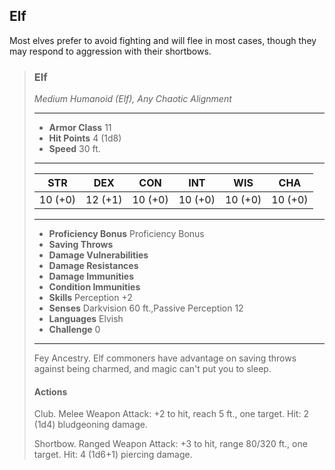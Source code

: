 ## Elf
Most elves prefer to avoid fighting and will flee in most cases, though they may respond to aggression with their shortbows.


>### Elf
>*Medium Humanoid (Elf), Any Chaotic Alignment*
>___
>- **Armor Class** 11
>- **Hit Points** 4 (1d8)
>- **Speed** 30 ft.
>___
>|**STR**|**DEX**|**CON**|**INT**|**WIS**|**CHA**|
>|:---:|:---:|:---:|:---:|:---:|:---:|
>|10 (+0)|12 (+1)|10 (+0)|10 (+0)|10 (+0)|10 (+0)|
>
>___
>- **Proficiency Bonus** Proficiency Bonus
>- **Saving Throws** 
>- **Damage Vulnerabilities** 
>- **Damage Resistances** 
>- **Damage Immunities** 
>- **Condition Immunities** 
>- **Skills** Perception +2
>- **Senses** Darkvision 60 ft.,Passive Perception 12
>- **Languages** Elvish
>- **Challenge** 0
>___
>Fey Ancestry. Elf commoners have advantage on saving throws against being charmed, and magic can't put you to sleep.
>
>#### Actions
>Club. Melee Weapon Attack: +2 to hit, reach 5 ft., one target. Hit: 2 (1d4) bludgeoning damage.
>
>Shortbow. Ranged Weapon Attack: +3 to hit, range 80/320 ft., one target. Hit: 4 (1d6+1) piercing damage.
>
